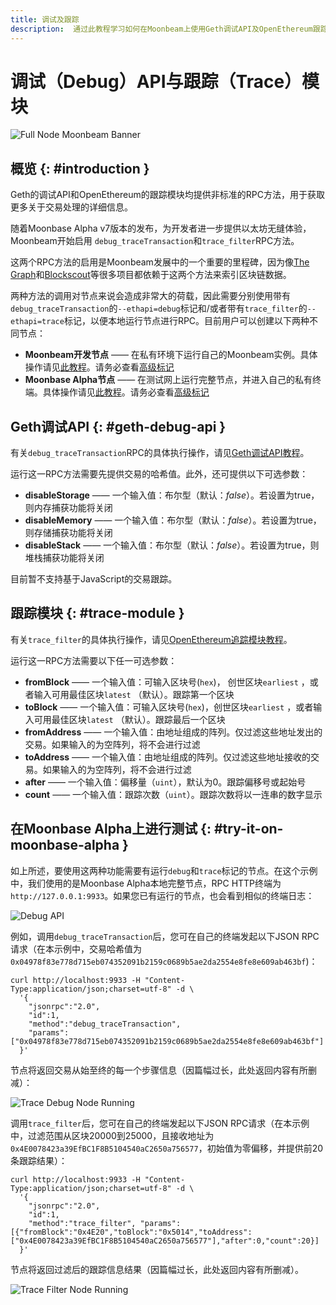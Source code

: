 ```yaml
---
title: 调试及跟踪
description:  通过此教程学习如何在Moonbeam上使用Geth调试API及OpenEthereum跟踪模块
---
```


# 调试（Debug）API与跟踪（Trace）模块

![Full Node Moonbeam Banner](/images/debugtrace/debugtrace-banner.png)

## 概览 {: #introduction } 

Geth的调试API和OpenEthereum的跟踪模块均提供非标准的RPC方法，用于获取更多关于交易处理的详细信息。

随着Moonbase Alpha v7版本的发布，为开发者进一步提供以太坊无缝体验，Moonbeam开始启用 `debug_traceTransaction`和`trace_filter`RPC方法。

这两个RPC方法的启用是Moonbeam发展中的一个重要的里程碑，因为像[The Graph](https://thegraph.com/)和[Blockscout](https://docs.blockscout.com/)等很多项目都依赖于这两个方法来索引区块链数据。

两种方法的调用对节点来说会造成非常大的荷载，因此需要分别使用带有`debug_traceTransaction`的`--ethapi=debug`标记和/或者带有`trace_filter`的`--ethapi=trace`标记，以便本地运行节点进行RPC。目前用户可以创建以下两种不同节点：

 - **Moonbeam开发节点** —— 在私有环境下运行自己的Moonbeam实例。具体操作请见[此教程](/getting-started/local-node/setting-up-a-node/)。请务必查看[高级标记](/getting-started/local-node/setting-up-a-node/#advanced-flags-and-options)
 - **Moonbase Alpha节点** —— 在测试网上运行完整节点，并进入自己的私有终端。具体操作请见[此教程](/node-operators/networks/full-node/)。请务必查看[高级标记](/node-operators/networks/full-node/#advanced-flags-and-options)

## Geth调试API {: #geth-debug-api } 

有关`debug_traceTransaction`RPC的具体执行操作，请见[Geth调试API教程](https://geth.ethereum.org/docs/rpc/ns-debug#debug_tracetransaction)。

运行这一RPC方法需要先提供交易的哈希值。此外，还可提供以下可选参数：

 - **disableStorage** —— 一个输入值：布尔型（默认：*false*）。若设置为true，则内存捕获功能将关闭
 - **disableMemory** —— 一个输入值：布尔型（默认：*false*）。若设置为true，则存储捕获功能将关闭
 - **disableStack** —— 一个输入值：布尔型（默认：*false*）。若设置为true，则堆栈捕获功能将关闭

目前暂不支持基于JavaScript的交易跟踪。

## 跟踪模块 {: #trace-module } 

有关`trace_filter`的具体执行操作，请见[OpenEthereum追踪模块教程](https://openethereum.github.io/JSONRPC-trace-module#trace_filter)。

运行这一RPC方法需要以下任一可选参数：

 - **fromBlock** —— 一个输入值：可输入区块号(`hex`)， 创世区块`earliest` ，或者输入可用最佳区块`latest` （默认）。跟踪第一个区块
 - **toBlock** —— 一个输入值：可输入区块号(`hex`)，创世区块`earliest` ，或者输入可用最佳区块`latest` （默认）。跟踪最后一个区块
 - **fromAddress** —— 一个输入值：由地址组成的阵列。仅过滤这些地址发出的交易。如果输入的为空阵列，将不会进行过滤
 - **toAddress** ——  一个输入值：由地址组成的阵列。仅过滤这些地址接收的交易。如果输入的为空阵列，将不会进行过滤
 - **after** —— 一个输入值：偏移量（`uint`），默认为0。跟踪偏移号或起始号
 - **count** —— 一个输入值：跟踪次数（`uint`）。跟踪次数将以一连串的数字显示

## 在Moonbase Alpha上进行测试 {: #try-it-on-moonbase-alpha } 

如上所述，要使用这两种功能需要有运行`debug`和`trace`标记的节点。在这个示例中，我们使用的是Moonbase Alpha本地完整节点，RPC HTTP终端为`http://127.0.0.1:9933`。如果您已有运行的节点，也会看到相似的终端日志：

![Debug API](/images/debugtrace/debugtrace-images1.png)

例如，调用`debug_traceTransaction`后，您可在自己的终端发起以下JSON RPC请求（在本示例中，交易哈希值为`0x04978f83e778d715eb074352091b2159c0689b5ae2da2554e8fe8e609ab463bf`)：

```
curl http://localhost:9933 -H "Content-Type:application/json;charset=utf-8" -d \
  '{
    "jsonrpc":"2.0",
    "id":1,
    "method":"debug_traceTransaction",
    "params": ["0x04978f83e778d715eb074352091b2159c0689b5ae2da2554e8fe8e609ab463bf"]
  }'
```

节点将返回交易从始至终的每一个步骤信息（因篇幅过长，此处返回内容有所删减）：

![Trace Debug Node Running](/images/debugtrace/debugtrace-images2.png)

调用`trace_filter`后，您可在自己的终端发起以下JSON RPC请求（在本示例中，过滤范围从区块20000到25000，且接收地址为`0x4E0078423a39EfBC1F8B5104540aC2650a756577`，初始值为零偏移，并提供前20条跟踪结果）：

```
curl http://localhost:9933 -H "Content-Type:application/json;charset=utf-8" -d \
  '{
    "jsonrpc":"2.0",
    "id":1,
    "method":"trace_filter", "params":[{"fromBlock":"0x4E20","toBlock":"0x5014","toAddress":["0x4E0078423a39EfBC1F8B5104540aC2650a756577"],"after":0,"count":20}]
  }'
```

节点将返回过滤后的跟踪信息结果（因篇幅过长，此处返回内容有所删减）。

![Trace Filter Node Running](/images/debugtrace/debugtrace-images3.png)
